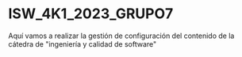 # ISW_4K1_2023_GRUPO7
Aquí vamos a realizar la gestión de configuración del contenido de la cátedra de "ingeniería y calidad de software"
